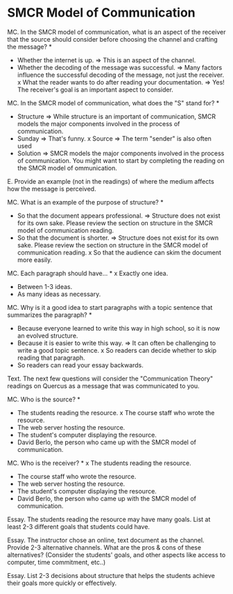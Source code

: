 # SMCR Model of Communication

MC. In the SMCR model of communication, what is an aspect of the receiver that the source should consider before choosing the channel and crafting the message?
*
* Whether the internet is up.
  => This is an aspect of the channel.
* Whether the decoding of the message was successful.
  => Many factors influence the successful decoding of the message, not just the receiver.
x What the reader wants to do after reading your documentation.
  => Yes! The receiver's goal is an important aspect to consider.

MC. In the SMCR model of communication, what does the "S" stand for?
*
* Structure
  => While structure is an important of communication, SMCR models the major components involved in the process of communication.
* Sunday
  => That's funny.
x Source
  => The term "sender" is also often used
* Solution
  => SMCR models the major components involved in the process of communication. You might want to start by completing the reading on the SMCR model of ommunication.

E. Provide an example (not in the readings) of where the medium affects how the message is perceived.

MC. What is an example of the purpose of structure?
*
* So that the document appears professional.
  => Structure does not exist for its own sake. Please review the section on structure in the SMCR model of communication reading.
* So that the document is shorter.
  => Structure does not exist for its own sake. Please review the section on structure in the SMCR model of communication reading.
x So that the audience can skim the document more easily.

MC. Each paragraph should have...
*
x Exactly one idea.
* Between 1-3 ideas.
* As many ideas as necessary.

MC. Why is it a good idea to start paragraphs with a topic sentence that summarizes the paragraph?
*
* Because everyone learned to write this way in high school, so it is now an evolved structure.
* Because it is easier to write this way.
  => It can often be challenging to write a good topic sentence.
x So readers can decide whether to skip reading that paragraph.
* So readers can read your essay backwards.

Text. The next few questions will consider the "Communication Theory" readings on Quercus as a message that was communicated to you.

MC. Who is the source?
*
* The students reading the resource.
x The course staff who wrote the resource.
* The web server hosting the resource.
* The student's computer displaying the resource.
* David Berlo, the person who came up with the SMCR model of communication.

MC. Who is the receiver?
*
x The students reading the resource.
* The course staff who wrote the resource.
* The web server hosting the resource.
* The student's computer displaying the resource.
* David Berlo, the person who came up with the SMCR model of communication.

Essay. The students reading the resource may have many goals. List at least 2-3 different goals that students could have.

Essay. The instructor chose an online, text document as the channel. Provide 2-3 alternative channels. What are the pros & cons of these alternatives? (Consider the students' goals, and other aspects like access to computer, time commitment, etc..)

Essay. List 2-3 decisions about structure that helps the students achieve their goals more quickly or effectively.

